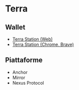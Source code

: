 # Terra

## Wallet

- [Terra Station (Web)](https://station.terra.money/wallet)
- [Terra Station (Chrome, Brave)](https://chrome.google.com/webstore/detail/terra-station/aiifbnbfobpmeekipheeijimdpnlpgpp)

## Piattaforme

- Anchor
- Mirror
- Nexus Protocol
